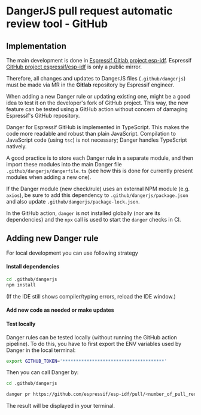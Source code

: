 # DangerJS pull request automatic review tool - GitHub

## Implementation
The main development is done in [Espressif Gitlab project esp-idf](https://gitlab.espressif.cn:6688/espressif/esp-idf).
Espressif [GitHub project espressif/esp-idf](https://github.com/espressif/esp-idf) is only a public mirror. 

Therefore, all changes and updates to DangerJS files (`.github/dangerjs`) must be made via MR in the **Gitlab** repository by Espressif engineer. 

When adding a new Danger rule or updating existing one, might be a good idea to test it on the developer's fork of GitHub project. This way, the new feature can be tested using a GitHub action without concern of damaging Espressif's GitHub repository.

Danger for Espressif GitHub is implemented in TypeScript. This makes the code more readable and robust than plain JavaScript. 
Compilation to JavaScript code (using `tsc`) is not necessary; Danger handles TypeScript natively.

A good practice is to store each Danger rule in a separate module, and then import these modules into the main Danger file `.github/dangerjs/dangerfile.ts` (see how this is done for currently present modules when adding a new one).

If the Danger module (new check/rule) uses an external NPM module (e.g. `axios`), be sure to add this dependency to `.github/dangerjs/package.json` and also update `.github/dangerjs/package-lock.json`.

In the GitHub action, `danger` is not installed globally (nor are its dependencies) and the `npx` call is used to start the `danger` checks in CI.


## Adding new Danger rule
For local development you can use following strategy

#### Install dependencies
```sh
cd .github/dangerjs
npm install
```
(If the IDE still shows compiler/typing errors, reload the IDE window.)

#### Add new code as needed or make updates

#### Test locally
Danger rules can be tested locally (without running the GitHub action pipeline). 
To do this, you have to first export the ENV variables used by Danger in the local terminal:

```sh
export GITHUB_TOKEN='**************************************'
```

Then you can call Danger by:
```sh
cd .github/dangerjs

danger pr https://github.com/espressif/esp-idf/pull/<number_of_pull_request> 
```
The result will be displayed in your terminal.
